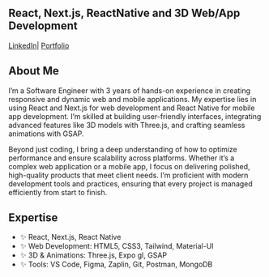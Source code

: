 ## React, Next.js, ReactNative and 3D Web/App Development

[LinkedIn](https://www.linkedin.com/in/mushab-faheem-365348245/)|
[Portfolio](https://r3f-portfolio-faheem.netlify.app/)

## About Me

I’m a Software Engineer with 3 years of hands-on experience in creating responsive and dynamic web and mobile applications. My expertise lies in using React and Next.js for web development and React Native for mobile app development. I’m skilled at building user-friendly interfaces, integrating advanced features like 3D models with Three.js, and crafting seamless animations with GSAP.

Beyond just coding, I bring a deep understanding of how to optimize performance and ensure scalability across platforms. Whether it’s a complex web application or a mobile app, I focus on delivering polished, high-quality products that meet client needs. I’m proficient with modern development tools and practices, ensuring that every project is managed efficiently from start to finish.

## Expertise

- ✨ React, Next.js, React Native
- ✨ Web Development: HTML5, CSS3, Tailwind, Material-UI
- ✨ 3D & Animations: Three.js, Expo gl, GSAP
- ✨ Tools: VS Code, Figma, Zaplin, Git, Postman, MongoDB
